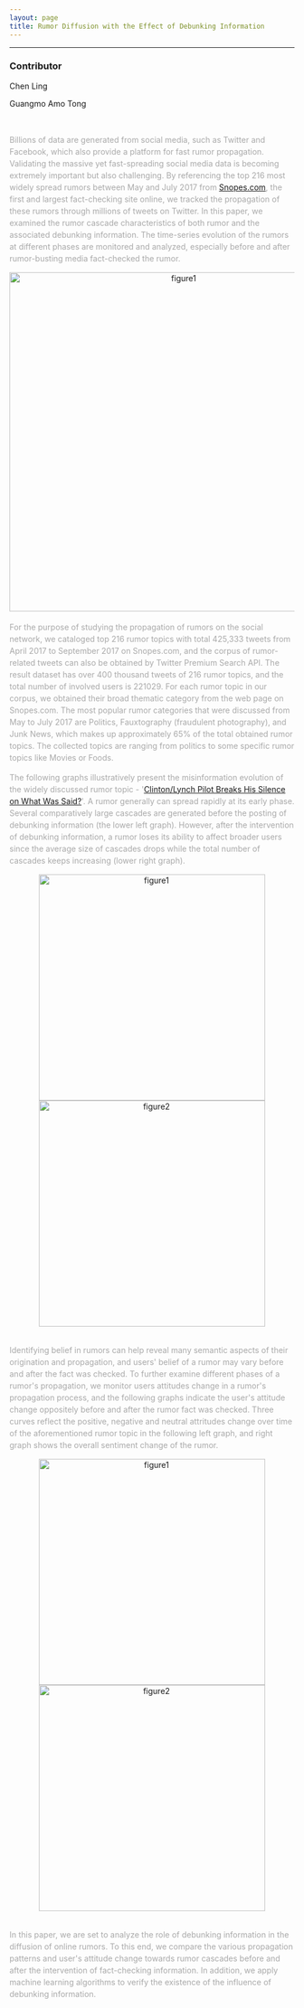 ```yaml
---
layout: page
title: Rumor Diffusion with the Effect of Debunking Information
---
```


--------

### Contributor
<p float="right"; size=3.5em>Chen Ling</p>
<p float="right"; size=3.5em>Guangmo Amo Tong</p>

<br/>

<span style="color:darkgrey; size:2.5em; line-height:150%">Billions of data are generated from social media, such as Twitter and Facebook, which also provide a platform for fast rumor propagation. Validating the massive yet fast-spreading social media data is becoming extremely important but also challenging. By referencing the top 216 most widely spread rumors between May and July 2017 from [Snopes.com](https://www.snopes.com/), the first and largest fact-checking site online, we tracked the propagation of these rumors through millions of tweets on Twitter. In this paper, we examined the rumor cascade characteristics of both rumor and the associated debunking information. The time-series evolution of the rumors at different phases are monitored and analyzed, especially before and after rumor-busting media fact-checked the rumor. </span>

<div style="text-align:center"><img src="https://s2.ax1x.com/2019/03/09/ASepXd.png" alt="figure1" width="600"/></div>   

 <br /> 
<span style="color:darkgrey; size:2.5em; line-height:150%">For the purpose of studying the propagation of rumors on the social network, we cataloged top 216 rumor topics with total 425,333 tweets from April 2017 to September 2017 on Snopes.com, and the corpus of rumor-related tweets can also be obtained by Twitter Premium Search API. The result dataset has over 400 thousand tweets of 216 rumor topics, and the total number of involved users is 221029. For each rumor topic in our corpus, we obtained their broad thematic category from the web page on Snopes.com. The most popular rumor categories that were discussed from May to July 2017 are Politics, Fauxtography (fraudulent photography), and Junk News, which makes up approximately 65% of the total obtained rumor topics. The collected topics are ranging from politics to some specific rumor topics like Movies or Foods.</span>

 <br /> 
 
<span style="color:darkgrey; size:2.5em; line-height:150%">The following graphs illustratively present the misinformation evolution of the widely discussed rumor topic - '[Clinton/Lynch Pilot Breaks His Silence on What Was Said?](https://www.snopes.com/fact-check/clinton-lynch-pilot/)'. A rumor generally can spread rapidly at its early phase. Several comparatively large cascades are generated before the posting of debunking information (the lower left graph). However, after the intervention of debunking information, a rumor loses its ability to affect broader users since the average size of cascades drops while the total number of cascades keeps increasing (lower right graph).</span>

<div style="text-align:center">
<p float="left">
 <img src="https://s2.ax1x.com/2019/03/11/ACCRdf.png" alt="figure1" width="400"/>  
 <img src="https://s2.ax1x.com/2019/03/11/ACCIzj.png" alt="figure2" width="400"/>
</p>
</div>

<br /> 
<span style="color:darkgrey; size:2.5em; line-height:150%">
Identifying belief in rumors can help reveal many semantic aspects of their origination and propagation, and users' belief of a rumor may vary before and after the fact was checked. To further examine different phases of a rumor's propagation, we monitor users attitudes change in a rumor's propagation process, and the following graphs indicate the user's attitude change oppositely before and after the rumor fact was checked. Three curves reflect the positive, negative and neutral attritudes change over time of the aforementioned rumor topic in the following left graph, and right graph shows the overall sentiment change of the rumor. 
</span>

<div style="text-align:center">
<p float="left">
 <img src="https://s2.ax1x.com/2019/03/11/ACCrzd.png" alt="figure1" width="400"/>  
 <img src="https://s2.ax1x.com/2019/03/11/ACCcLt.png" alt="figure2" width="400"/>
</p>
</div>

<br />

<span style="color:darkgrey; size:2.5em; line-height:150%">
In this paper, we are set to analyze the role of debunking information in the diffusion of online rumors. To this end, we compare the various propagation patterns and user's attitude change towards rumor cascades before and after the intervention of fact-checking information. In addition, we apply machine learning algorithms to verify the existence of the influence of debunking information.
</span>
